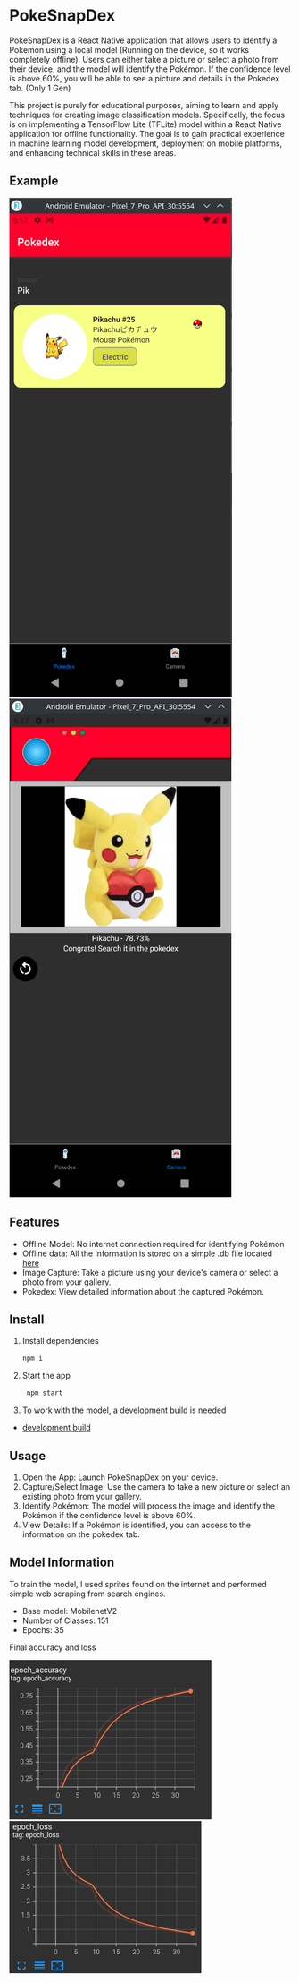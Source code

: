 # PokeSnapDex

PokeSnapDex is a React Native application that allows users to identify a Pokemon using a local model (Running on the device, so it works completely offline). Users can either take a picture or select a photo from their device, and the model will identify the Pokémon. If the confidence level is above 60%, you will be able to see a picture and details in the Pokedex tab. (Only 1 Gen)

This project is purely for educational purposes, aiming to learn and apply techniques for creating image classification models. Specifically, the focus is on implementing a TensorFlow Lite (TFLite) model within a React Native application for offline functionality. The goal is to gain practical experience in machine learning model development, deployment on mobile platforms, and enhancing technical skills in these areas.

## Example

![Example 1](docs/example1.png) ![Example 2](docs/example2.png)

## Features

- Offline Model: No internet connection required for identifying Pokémon
- Offline data: All the information is stored on a simple .db file located [here](assets/db/database.db)
- Image Capture: Take a picture using your device's camera or select a photo from your gallery.
- Pokedex: View detailed information about the captured Pokémon.

## Install

1. Install dependencies

   ```bash
   npm i
   ```

2. Start the app

   ```bash
    npm start
   ```

3. To work with the model, a development build is needed

- [development build](https://docs.expo.dev/develop/development-builds/introduction/)

## Usage

1. Open the App: Launch PokeSnapDex on your device.
2. Capture/Select Image: Use the camera to take a new picture or select an existing photo from your gallery.
3. Identify Pokémon: The model will process the image and identify the Pokémon if the confidence level is above 60%.
4. View Details: If a Pokémon is identified, you can access to the information on the pokedex tab.

## Model Information

To train the model, I used sprites found on the internet and performed simple web scraping from search engines.

- Base model: MobilenetV2
- Number of Classes: 151
- Epochs: 35

Final accuracy and loss

![Accuracy](docs/accuracy.png) ![Loss](docs/loss.png)
